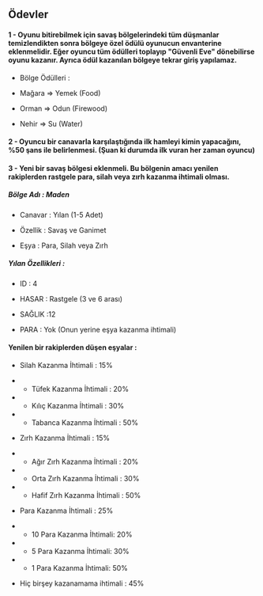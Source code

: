 ## Ödevler


#### 1 - Oyunu bitirebilmek için savaş bölgelerindeki tüm düşmanlar temizlendikten sonra bölgeye özel ödülü oyunucun envanterine eklenmelidir. Eğer oyuncu tüm ödülleri toplayıp "Güvenli Eve" dönebilirse oyunu kazanır. Ayrıca ödül kazanılan bölgeye tekrar giriş yapılamaz.



* Bölge Ödülleri :



* Mağara => Yemek (Food)


* Orman => Odun (Firewood)


* Nehir => Su (Water)


#### 2 - Oyuncu bir canavarla karşılaştığında ilk hamleyi kimin yapacağını, %50 şans ile belirlenmesi. (Şuan ki durumda ilk vuran her zaman oyuncu)



#### 3 - Yeni bir savaş bölgesi eklenmeli. Bu bölgenin amacı yenilen rakiplerden rastgele para, silah veya zırh kazanma ihtimali olması.



##### Bölge Adı : Maden


* Canavar : Yılan (1-5 Adet)


* Özellik : Savaş ve Ganimet


* Eşya : Para, Silah veya Zırh


##### Yılan Özellikleri :



* ID : 4


* HASAR : Rastgele (3 ve 6 arası)


* SAĞLIK :12


* PARA : Yok (Onun yerine eşya kazanma ihtimali)


#### Yenilen bir rakiplerden düşen eşyalar :



* Silah Kazanma İhtimali : 15%


* * Tüfek Kazanma İhtimali : 20%


* * Kılıç Kazanma İhtimali : 30%


* * Tabanca Kazanma İhtimali : 50%


* Zırh Kazanma İhtimali : 15%


* * Ağır Zırh Kazanma İhtimali : 20%


* * Orta Zırh Kazanma İhtimali : 30%


* * Hafif Zırh Kazanma İhtimali : 50%


* Para Kazanma İhtimali : 25%


* * 10 Para Kazanma İhtimali: 20%


* * 5 Para Kazanma İhtimali: 30%


* * 1 Para Kazanma İhtimali: 50%


* Hiç birşey kazanamama ihtimali : 45%










